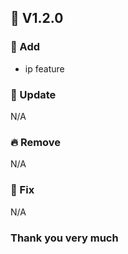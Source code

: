 ## 🔖 V1.2.0
### 🌱 Add
- ip feature


### 🌴 Update
N/A


### 🔥 Remove
N/A


### 🐛 Fix
N/A


### Thank you very much

